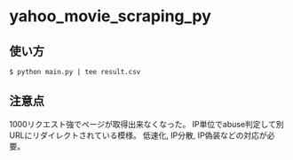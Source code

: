 # yahoo_movie_scraping_py

## 使い方

```
$ python main.py | tee result.csv
```

## 注意点

1000リクエスト強でページが取得出来なくなった。
IP単位でabuse判定して別URLにリダイレクトされている模様。
低速化, IP分散, IP偽装などの対応が必要。
